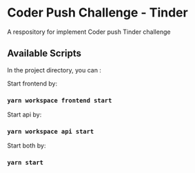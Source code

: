 # Coder Push Challenge - Tinder
A respository for implement Coder push Tinder challenge

## Available Scripts

In the project directory, you can :

Start frontend by:

### `yarn workspace frontend start`

Start api by:

### `yarn workspace api start`

Start both by:

### `yarn start`


